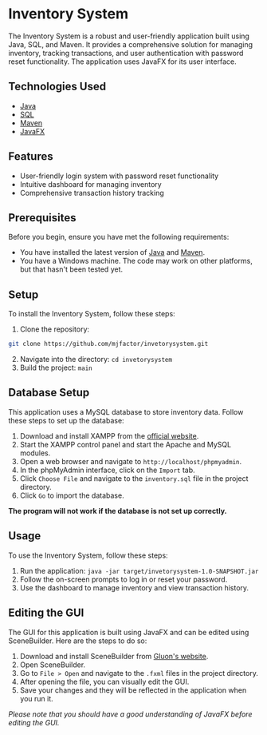 # Inventory System

The Inventory System is a robust and user-friendly application built using Java, SQL, and Maven. It provides a comprehensive solution for managing inventory, tracking transactions, and user authentication with password reset functionality. The application uses JavaFX for its user interface.

## Technologies Used

- [Java](https://www.java.com/)
- [SQL](https://www.mysql.com/)
- [Maven](https://maven.apache.org/)
- [JavaFX](https://openjfx.io/)

## Features

- User-friendly login system with password reset functionality
- Intuitive dashboard for managing inventory
- Comprehensive transaction history tracking

## Prerequisites

Before you begin, ensure you have met the following requirements:

- You have installed the latest version of [Java](https://www.java.com/) and [Maven](https://maven.apache.org/).
- You have a Windows machine. The code may work on other platforms, but that hasn't been tested yet.

## Setup

To install the Inventory System, follow these steps:

1. Clone the repository:
```bash
git clone https://github.com/mjfactor/invetorysystem.git
```
2. Navigate into the directory: `cd invetorysystem`
3. Build the project: `main`


## Database Setup

This application uses a MySQL database to store inventory data. Follow these steps to set up the database:

1. Download and install XAMPP from the [official website](https://www.apachefriends.org/index.html).
2. Start the XAMPP control panel and start the Apache and MySQL modules.
3. Open a web browser and navigate to `http://localhost/phpmyadmin`.
4. In the phpMyAdmin interface, click on the `Import` tab.
5. Click `Choose File` and navigate to the `inventory.sql` file in the project directory.
6. Click `Go` to import the database.

**The program will not work if the database is not set up correctly.**


## Usage
To use the Inventory System, follow these steps:

1. Run the application: `java -jar target/invetorysystem-1.0-SNAPSHOT.jar`
2. Follow the on-screen prompts to log in or reset your password.
3. Use the dashboard to manage inventory and view transaction history.

## Editing the GUI

The GUI for this application is built using JavaFX and can be edited using SceneBuilder. Here are the steps to do so:

1. Download and install SceneBuilder from [Gluon's website](https://gluonhq.com/products/scene-builder/).
2. Open SceneBuilder.
3. Go to `File > Open` and navigate to the `.fxml` files in the project directory.
4. After opening the file, you can visually edit the GUI.
5. Save your changes and they will be reflected in the application when you run it.

*Please note that you should have a good understanding of JavaFX before editing the GUI.*

